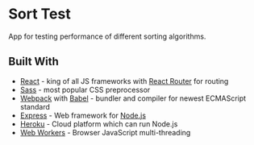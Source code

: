 # Sort Test

App for testing performance of different sorting algorithms.

## Built With

* [React](https://reactjs.org/) - king of all JS frameworks with [React Router](https://reacttraining.com/react-router/) for routing
* [Sass](https://sass-lang.com/) - most popular CSS preprocessor
* [Webpack](https://webpack.js.org/) with [Babel](https://babeljs.io/) - bundler and compiler for newest ECMAScript standard
* [Express](https://expressjs.com/) - Web framework for [Node.js](https://nodejs.org/en/)
* [Heroku](https://www.heroku.com/) - Cloud platform which can run Node.js
* [Web Workers](https://www.w3schools.com/html/html5_webworkers.asp) - Browser JavaScript multi-threading
